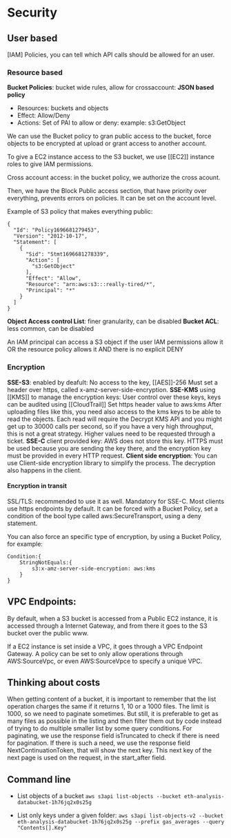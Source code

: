 # Security
## User based

[IAM] Policies, you can tell which API calls should be allowed for an user.
### Resource based
**Bucket Policies**: bucket wide rules, allow for crossaccount:
**JSON based policy**
- Resources: buckets and objects
- Effect: Allow/Deny
- Actions: Set of PAI to allow or deny: example: s3:GetObject

We can use the Bucket policy to gran public access to the bucket, force objects to be encrypted at upload or grant access to another account.

To give a EC2 instance access to the S3 bucket, we use [[EC2]] instance roles to give IAM permissions.

Cross account access: in the bucket policy, we authorize the cross acount.

Then, we have the Block Public access section, that have priority over everything, prevents errors on policies. It can be set on the account level.

Example of S3 policy that makes everything public:
```
{
  "Id": "Policy1696681279453",
  "Version": "2012-10-17",
  "Statement": [
    {
      "Sid": "Stmt1696681278339",
      "Action": [
        "s3:GetObject"
      ],
      "Effect": "Allow",
      "Resource": "arn:aws:s3:::really-tired/*",
      "Principal": "*"
    }
  ]
}
```
**Object Access control List**: finer granularity, can be disabled
**Bucket ACL**: less common, can be disabled

An IAM principal can access a S3 object if the user IAM permissions allow it OR the resource policy allows it AND there is no explicit DENY

### Encryption

**SSE-S3**: enabled by deafult:
	No access to the key, [[AES]]-256
	Must set a header over https, called x-amz-server-side-encryption.
**SSE-KMS** using [[KMS]] to manage the encryption keys:
	User control over these keys, keys can be audited using [[CloudTrail]]
	Set https header value to aws:kms
	After uploading files like this, you need also access to the kms keys to be able to read the objects. Each read will require the Decrypt KMS API and you might get up to 30000 calls per second, so if you have a very high throughput, this is not a great strategy. Higher values need to be requested through a ticket.
**SSE-C** client provided key:
	AWS does not store this key. HTTPS must be used because you are sending the key there, and the encryption key must be provided in every HTTP request.
**Client side encryption**: 
	You can use Client-side encryption library to simplify the process. The decryption also happens in the client. 


#### Encryption in transit
SSL/TLS: recommended to use it as well. Mandatory for SSE-C.
Most clients use https endpoints by default.
It can be forced with a Bucket Policy, set a condition of the bool type called aws:SecureTransport, using a deny statement.

You can also force an specific type of encryption, by using a Bucket Policy, for example:

```
Condition:{
	StringNotEquals:{
		s3:x-amz-server-side-encryption: aws:kms
	}
}
```

## VPC Endpoints:

By default, when a S3 bucket is accessed from a Public EC2 instance, it is accessed through a Internet Gateway, and from there it goes to the S3 bucket over the public www.

If a EC2 instance is set inside a VPC, it goes through a VPC Endpoint Gateway. A policy can be set to only allow operations through AWS:SourceVpc, or even AWS:SourceVpce to specify a unique VPC.

## Thinking about costs

When getting content of a bucket, it is important to remember that the list operation charges the same if it returns 1, 10 or a 1000 files. The limit is 1000, so we need to paginate sometimes. But still, it is preferable to get as many files as possible in the listing and then filter them out by code instead of trying to do multiple smaller list by some query conditions.
For paginating, we use the response field isTruncated to check if there is need for pagination. If there is such a need, we use the response field NextContinuationToken, that will show the next key. This next key of the next page is used on the request, in the start_after field.
## Command line

- List objects of a bucket
`aws s3api list-objects --bucket eth-analysis-databucket-1h76jq2x0s25g`

- List only keys under a given folder:
`aws s3api list-objects-v2 --bucket eth-analysis-databucket-1h76jq2x0s25g --prefix gas_averages --query "Contents[].Key"`
